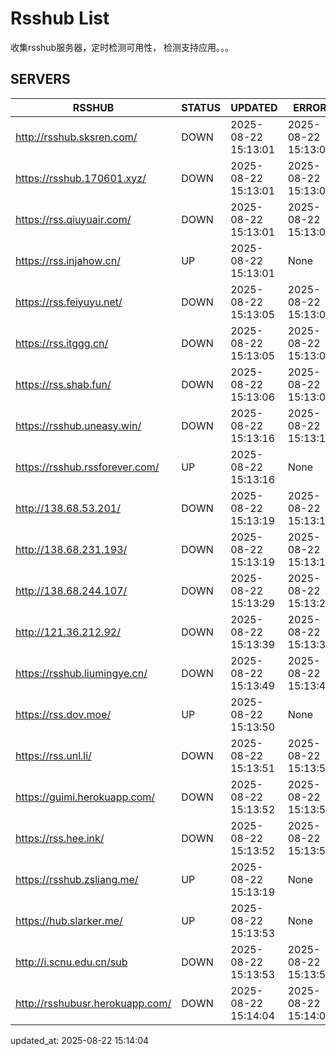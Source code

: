 # Rsshub List

收集rsshub服务器，定时检测可用性， 检测支持应用。。。


## SERVERS

|  RSSHUB   | STATUS  | UPDATED  | ERROR  | TWITTER |  
|  ----  | ----  | ----  | ----  | ---- |  
| http://rsshub.sksren.com/ | DOWN | 2025-08-22 15:13:01 | 2025-08-22 15:13:01 |  
| https://rsshub.170601.xyz/ | DOWN | 2025-08-22 15:13:01 | 2025-08-22 15:13:01 |  
| https://rss.qiuyuair.com/ | DOWN | 2025-08-22 15:13:01 | 2025-08-22 15:13:01 |  
| https://rss.injahow.cn/ | UP | 2025-08-22 15:13:01 | None ||  
| https://rss.feiyuyu.net/ | DOWN | 2025-08-22 15:13:05 | 2025-08-22 15:13:05 |  
| https://rss.itggg.cn/ | DOWN | 2025-08-22 15:13:05 | 2025-08-22 15:13:05 |  
| https://rss.shab.fun/ | DOWN | 2025-08-22 15:13:06 | 2025-08-22 15:13:06 |  
| https://rsshub.uneasy.win/ | DOWN | 2025-08-22 15:13:16 | 2025-08-22 15:13:16 |  
| https://rsshub.rssforever.com/ | UP | 2025-08-22 15:13:16 | None ||  
| http://138.68.53.201/ | DOWN | 2025-08-22 15:13:19 | 2025-08-22 15:13:19 |  
| http://138.68.231.193/ | DOWN | 2025-08-22 15:13:19 | 2025-08-22 15:13:19 |  
| http://138.68.244.107/ | DOWN | 2025-08-22 15:13:29 | 2025-08-22 15:13:29 |  
| http://121.36.212.92/ | DOWN | 2025-08-22 15:13:39 | 2025-08-22 15:13:39 |  
| https://rsshub.liumingye.cn/ | DOWN | 2025-08-22 15:13:49 | 2025-08-22 15:13:49 |  
| https://rss.dov.moe/ | UP | 2025-08-22 15:13:50 | None ||  
| https://rss.unl.li/ | DOWN | 2025-08-22 15:13:51 | 2025-08-22 15:13:51 |  
| https://guimi.herokuapp.com/ | DOWN | 2025-08-22 15:13:52 | 2025-08-22 15:13:52 |  
| https://rss.hee.ink/ | DOWN | 2025-08-22 15:13:52 | 2025-08-22 15:13:52 |  
| https://rsshub.zsliang.me/ | UP | 2025-08-22 15:13:19 | None |OK|  
| https://hub.slarker.me/ | UP | 2025-08-22 15:13:53 | None ||  
| http://i.scnu.edu.cn/sub | DOWN | 2025-08-22 15:13:53 | 2025-08-22 15:13:53 |  
| http://rsshubusr.herokuapp.com/ | DOWN | 2025-08-22 15:14:04 | 2025-08-22 15:14:04 |  
  

updated_at: 2025-08-22 15:14:04  

